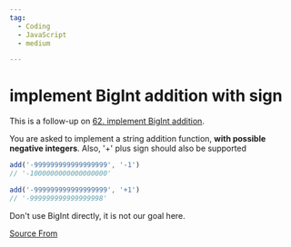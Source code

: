 ```yaml
---
tag:
  - Coding
  - JavaScript
  - medium

---
```

  
# implement BigInt addition with sign

This is a follow-up on [62\. implement BigInt addition](https://bigfrontend.dev/problem/add-BigInt-string).

You are asked to implement a string addition function, **with possible negative integers**. Also, '+' plus sign should also be supported

```js
add('-999999999999999999', '-1')
// '-1000000000000000000'

add('-999999999999999999', '+1')
// '-999999999999999998'
```

Don't use BigInt directly, it is not our goal here.


[Source From](https://bigfrontend.dev/problem/implement-BigInt-addition-with-sign)

  